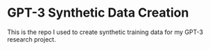 # GPT-3 Synthetic Data Creation

This is the repo I used to create synthetic training data for my GPT-3 research project.